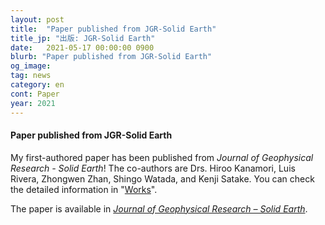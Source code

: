 ```yaml
---
layout: post
title:  "Paper published from JGR-Solid Earth"
title_jp: "出版: JGR-Solid Earth"
date:   2021-05-17 00:00:00 0900
blurb: "Paper published from JGR-Solid Earth"
og_image:
tag: news
category: en
cont: Paper
year: 2021
---
```


#### **Paper published from JGR-Solid Earth**

My first-authored paper has been published from *Journal of Geophysical Research - Solid Earth*!
The co-authors are Drs. Hiroo Kanamori, Luis Rivera, Zhongwen Zhan, Shingo Watada, and Kenji Satake.
You can check the detailed information in "[Works](https://osm3dan.github.io/en/publications)".

The paper is available in [*Journal of Geophysical Research – Solid Earth*](https://doi.org/10.1029/2021JB021693).
